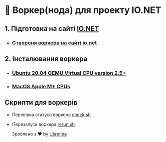 # :checkered_flag: Воркер(нода) для проекту IO.NET 

## 1. Підготовка на сайті <a href="https://cloud.io.net/worker/devices/" target="_blank">IO.NET</a>

* ### [Створеня воркера на сайті io.net](Preparation_ionet_UA.md)

## 2. Інсталювання воркера
* ### [Ubuntu 20.04 QEMU Virtual CPU version 2.5+](Install_linux_UA.md)
* ### [MacOS Apple M* CPUs](Install_mac_UA.md)

## Скрипти для воркерів
- Перевірка статуса воркера <a href="https://github.com/ukrmine/ionet/raw/main/check.sh" target="_blank">check.sh</a>
- Перезапуск воркера <a href="https://github.com/ukrmine/ionet/raw/main/rerun.sh" target="_blank">rerun.sh</a>
  
  Зроблено з :heart: by <a href="https://github.com/ukrmine" target="_blank">Ukrmine</a>

